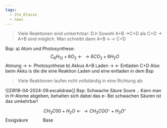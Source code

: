 ```yaml
---
tags:
  - 2te_Klasse
  - nawi
---
```

> Viele Reaktionen sind umkerhrbar: 
> D.h Sowohl A+B →C+D als C+D → A+B sind möglich.
> Man schreibt dann A+B ←→ C+D

Bsp: 
a) Atom und Photosynthese:
$$C_{6}H_{12}+6O_{2}←→6CO_{2}+6H_{2}O$$
Atmung →
← Photosynthese
b) Akkus
A+B Laden → ← Entladen C+D
Also beim Akku is die die eine Reaktion Laden und eine entladen in dem Bsp

> Viele Reaktionen laufen ncht vollständig in eine Richtung ab:

![[DR18-04-2024-09.excalidraw]]
Bsp: Schwache Säure
Soure .. Kann man in H-Atome abgeben, behalten sich dabei das e- 
Bei schwachen Säuren ist das umkehrbar!

$$CH_{3}C00+H_{2}O
←→CH_{3}COO⁻+H_{3}O⁺$$
‎‎‎‎‎‎‎‏‏‎ ‎‏‏‎ ‎‏‏‎ ‎‏‏‎ ‎‏‏‎ ‎‏‏‎ ‎‏‏‎ ‎‏‏‎ ‎‏‏‎ ‎‏‏‎ ‎‏‏‎ ‎‏‏‎ ‎‏‏‎ ‎‏‏‎ ‎‏‏‎ ‎‏‏‎ ‎‏‏‎ ‎‏‏‎ ‎‏‏‎ ‎‏‏‎ ‎Essigsäure‏‏‎ ‎‏‏‎ ‎‏‏‎ ‎‏‏‎ ‎‏‏‎ ‎‏‏‎ ‎‏‏‎ ‎‏‏‎ ‎‏‏‎ ‎‏‏‎ ‎‏‏‎ ‎‏‏‎ ‎Base
